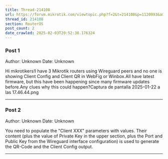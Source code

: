 ```yaml
---
title: Thread-214108
url: https://forum.mikrotik.com/viewtopic.php?f=2&t=214108&p=1120993&amp;sid=49f92a630bc7970d8ca50523be880e8f#p1120993
thread_id: 214108
section: RouterOS
post_count: 2
date_crawled: 2025-02-03T20:52:38.176324
---
```


### Post 1
Author: Unknown
Date: Unknown

Hi mikrotikers!I have 3 Mikrotik routers using Wireguard peers and no one is showing Client Config and Client QR in WebFig or Winbox.All have latest firmware, but this have been happening since many firmware updates before.Any clues why this could happen?Captura de pantalla 2025-01-22 a las 17.46.44.png

---
### Post 2
Author: Unknown
Date: Unknown

You need to populate the "Client XXX" parameters with values. Their content (plus the value of Private Key in the upper section, plus the Port and Public Key from the Wireguard interface configuration) is used to generate the QR-Code and the Client Config output.

---
